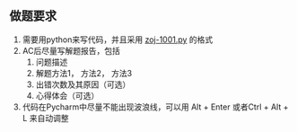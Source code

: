 ## 做题要求
1. 需要用python来写代码，并且采用 [zoj-1001.py](solved/zoj-1001.py) 的格式
2. AC后尽量写解题报告，包括
   1. 问题描述
   2. 解题方法1， 方法2， 方法3
   3. 出错次数及其原因（可选）
   4. 心得体会（可选）
3. 代码在Pycharm中尽量不能出现波浪线，可以用 Alt + Enter 或者Ctrl + Alt + L 来自动调整